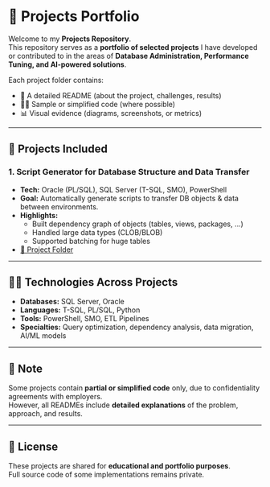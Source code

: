 # 📂 Projects Portfolio

Welcome to my **Projects Repository**.  
This repository serves as a **portfolio of selected projects** I have developed or contributed to in the areas of **Database Administration, Performance Tuning, and AI-powered solutions**.  

Each project folder contains:
- 📖 A detailed README (about the project, challenges, results)  
- 🧑‍💻 Sample or simplified code (where possible)  
- 📊 Visual evidence (diagrams, screenshots, or metrics)

---

## 🚀 Projects Included

### 1. Script Generator for Database Structure and Data Transfer
- **Tech:** Oracle (PL/SQL), SQL Server (T-SQL, SMO), PowerShell  
- **Goal:** Automatically generate scripts to transfer DB objects & data between environments.  
- **Highlights:**  
  - Built dependency graph of objects (tables, views, packages, …)  
  - Handled large data types (CLOB/BLOB)  
  - Supported batching for huge tables  
- [📂 Project Folder](./2025-08-21_Script-Generator-for-Database-Structure-and-Data-Transfer)

---

## 🧑‍💻 Technologies Across Projects
- **Databases:** SQL Server, Oracle
- **Languages:** T-SQL, PL/SQL, Python 
- **Tools:** PowerShell, SMO, ETL Pipelines  
- **Specialties:** Query optimization, dependency analysis, data migration, AI/ML models  

---

## 📌 Note
Some projects contain **partial or simplified code** only, due to confidentiality agreements with employers.  
However, all READMEs include **detailed explanations** of the problem, approach, and results.

---

## 📄 License
These projects are shared for **educational and portfolio purposes**.  
Full source code of some implementations remains private.
